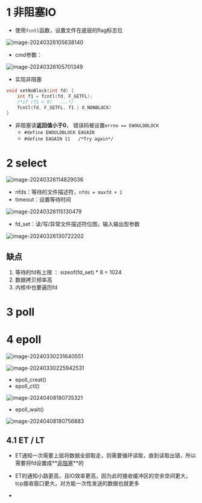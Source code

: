 # 1 非阻塞IO

- 使用`fcntl`函数，设置文件在底层的flag标志位

![image-20240326105638140](https://typora-dusong.oss-cn-chengdu.aliyuncs.com/image-20240326105638140.png)

- cmd参数：

![image-20240326105701349](https://typora-dusong.oss-cn-chengdu.aliyuncs.com/image-20240326105701349.png)

- 实现非阻塞

```cpp
void setNoBlock(int fd) {
    int f1 = fcntl(fd, F_GETFL);
    /*if (f1 < 0)   ...*/
    fcntl(fd, F_SETFL, f1 | O_NONBLOCK)
}
```

- 非阻塞读**返回值小于0**， 错误码被设置`errno == EWOULDBLOCK`
  - `#define EWOULDBLOCK EAGAIN`
  - `#define EAGAIN 11   /*Try again*/`



#  2 select

![image-20240326114829036](https://typora-dusong.oss-cn-chengdu.aliyuncs.com/image-20240326114829036.png)

- nfds：等待的文件描述符，`nfds = maxfd + 1`
- timeout：设置等待时间

![image-20240326115130479](https://typora-dusong.oss-cn-chengdu.aliyuncs.com/image-20240326115130479.png)

- fd_set：读/写/异常文件描述符位图，输入输出型参数

![image-20240326130722202](https://typora-dusong.oss-cn-chengdu.aliyuncs.com/image-20240326130722202.png)



## 缺点

1. 等待的fd有上限 ： sizeof(fd_set)  * 8 = 1024
2. 数据拷贝频率高
3. 内核中也要遍历fd

# 3 poll



# 4 epoll



![image-20240330231640551](https://typora-dusong.oss-cn-chengdu.aliyuncs.com/image-20240330231640551.png)

![image-20240330225942531](https://typora-dusong.oss-cn-chengdu.aliyuncs.com/image-20240330225942531.png)

- epoll_creat()
- epoll_ctl()

![image-20240408180735321](https://typora-dusong.oss-cn-chengdu.aliyuncs.com/image-20240408180735321.png)

- epoll_wait()

![image-20240408180756883](https://typora-dusong.oss-cn-chengdu.aliyuncs.com/image-20240408180756883.png)

## 4.1 ET / LT

- ET通知一次需要上层将数据全部取走，则需要循环读取，直到读取出错，所以需要将fd设置成**<u>非阻塞</u>**的

- ET的通知小路更高，且IO效率更高，因为此时接收缓冲区的空余空间更大，tcp接收窗口更大，对方能一次性发送的数据也就更多
- 
